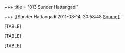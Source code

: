 +++
title = "013 Sunder Hattangadi"

+++
[[Sunder Hattangadi	2011-03-14, 20:58:48 [Source](https://groups.google.com/g/samskrita/c/i5LJLKHbdqE)]]



[TABLE]

[TABLE]

[TABLE]

